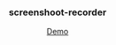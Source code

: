 <div align="center">
  <h3>screenshoot-recorder</h3>
  <p>
    <a target="_blank" href="https://zougataga.github.io/screenshoot-recorder/">Demo</a> 
  </p>
</div>
